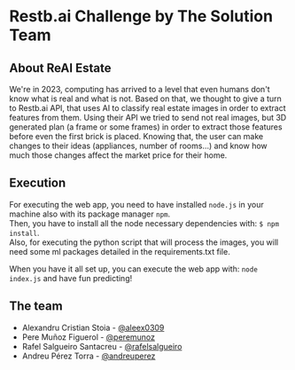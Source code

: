 # Restb.ai Challenge by The Solution Team
About ReAI Estate
------------------
We're in 2023, computing has arrived to a level that even humans don't know what is real and what is not.
Based on that, we thought to give a turn to Restb.ai API, that uses AI to classify real estate images in order to extract features from them. Using their API we tried to send not real images, but 3D generated plan (a frame or some frames) in order to extract those features before even the first brick is placed. 
Knowing that, the user can make changes to their ideas (appliances, number of rooms...) and know how much those changes affect the market price for their home.

Execution
----------------------
For executing the web app, you need to have installed `node.js` in your machine also with its package manager `npm`.\
Then, you have to install all the node necessary dependencies with: `$ npm install`.\
Also, for executing the python script that will process the images, you will need some ml packages detailed in the requirements.txt file.

When you have it all set up, you can execute the web app with: `node index.js` and have fun predicting!

The team
-----------------------
- Alexandru Cristian Stoia - [@aleex0309](https://github.com/aleex0309)
- Pere Muñoz Figuerol - [@peremunoz](https://github.com/peremunoz)
- Rafel Salgueiro Santacreu - [@rafelsalgueiro](https://github.com/rafelsalgueiro)
- Andreu Pérez Torra - [@andreuperez](https://github.com/andreuperez)
